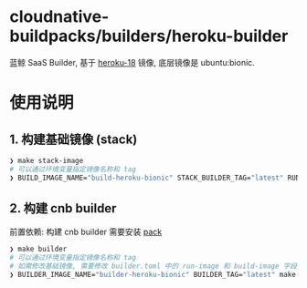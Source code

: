 # cloudnative-buildpacks/builders/heroku-builder
蓝鲸 SaaS Builder, 基于 [heroku-18](https://github.com/heroku/stack-images/tree/v23/heroku-18) 镜像, 底层镜像是 ubuntu:bionic.

# 使用说明
## 1. 构建基础镜像 (stack)

```bash
❯ make stack-image
# 可以通过环境变量指定镜像名称和 tag
❯ BUILD_IMAGE_NAME="build-heroku-bionic" STACK_BUILDER_TAG="latest" RUN_IMAGE_NAME="run-heroku-bionic" STACK_RUNNER_TAG="latest" make stack-image
```

## 2. 构建 cnb builder

前置依赖: 构建 cnb builder 需要安装 [pack](https://buildpacks.io/docs/tools/pack/)

```bash
❯ make builder
# 可以通过环境变量指定镜像名称和 tag
# 如需修改基础镜像, 需要修改 builder.toml 中的 run-image 和 build-image 字段
❯ BUILDER_IMAGE_NAME="builder-heroku-bionic" BUILDER_TAG="latest" make builder
```